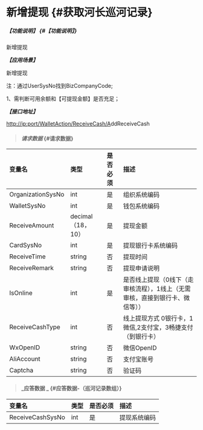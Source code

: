 # 新增提现 {#获取河长巡河记录}

##### _【功能说明】_ {#【功能说明】}

新增提现

_**【应用场景】**_

新增提现

注：通过UserSysNo找到BizCompanyCode;

1、需判断可用余额和【可提现金额】是否充足；

_**【接口地址】**_

[http://ip:port/WalletAction/ReceiveCash/A](http://ip:port/HMQuery/PatrolRiver/GetPatrolRivers)ddReceiveCash

> #### _请求数据_ {#请求数据}

| 变量名 | 类型 | 是否必须 | 描述 |
| :--- | :--- | :--- | :--- |
| OrganizationSysNo | int | 是 | 组织系统编码 |
| WalletSysNo | int | 是 | 钱包系统编码 |
| ReceiveAmount | decimal（18，10） | 是 | 提现金额 |
| CardSysNo | int | 是 | 提现银行卡系统编码 |
| ReceiveTime | string | 否 | 提现时间 |
| ReceiveRemark | string | 否 | 提现申请说明 |
| IsOnline | int | 是 | 是否线上提现（0线下（走审核流程），1线上（无需审核，直接到银行卡、微信等））|
| ReceiveCashType| int | 否 | 线上提现方式 0银行卡，1微信,2支付宝，3畅捷支付（到银行卡） |
| WxOpenID| string | 否 | 微信OpenID |
| AliAccount| string | 否 | 支付宝账号 |
| Captcha | string | 否  | 验证码 |

 




> #### _应答数据 _ {#应答数据-（巡河记录数组）}

| 变量名 | 类型 | 是否必须 | 描述 |
| :--- | :--- | :--- | :--- |
| ReceiveCashSysNo | int | 是 | 提现系统编码 |



